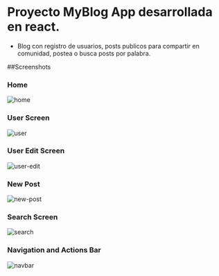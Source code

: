 # Proyecto MyBlog App desarrollada en react.

- Blog con registro de usuarios, posts publicos para compartir en comunidad,
    postea o busca posts por palabra.
    
##Screenshots

### Home
![home](https://user-images.githubusercontent.com/44214019/116846007-b35ddc00-abe7-11eb-9f9e-e8c298bc146b.png)

### User Screen
![user](https://user-images.githubusercontent.com/44214019/116846009-b3f67280-abe7-11eb-9a34-485e48493320.png)

### User Edit Screen
![user-edit](https://user-images.githubusercontent.com/44214019/116846010-b3f67280-abe7-11eb-82cd-939d8885af33.png)

### New Post
![new-post](https://user-images.githubusercontent.com/44214019/116846011-b48f0900-abe7-11eb-82fd-d16367ecc0cb.png)

### Search Screen
![search](https://user-images.githubusercontent.com/44214019/116846013-b48f0900-abe7-11eb-8870-5bbecbee3fe9.png)

### Navigation and Actions Bar
![navbar](https://user-images.githubusercontent.com/44214019/116846014-b5279f80-abe7-11eb-89ca-a7306650869d.png)
